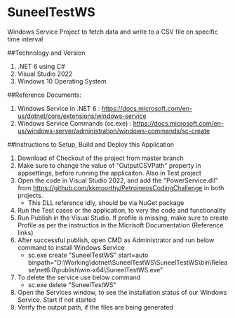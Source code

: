 # SuneelTestWS
Windows Service Project to fetch data and write to a CSV file on specific time interval

##Technology and Version
1. .NET 6 using C#
2. Visual Studio 2022
3. Windows 10 Operating System

##Reference Documents:
1. Windows Service in .NET 6 : https://docs.microsoft.com/en-us/dotnet/core/extensions/windows-service
2. Windows Service Commands (sc.exe) : https://docs.microsoft.com/en-us/windows-server/administration/windows-commands/sc-create


##Instructions to Setup, Build and Deploy this Application
1. Download of Checkout of the project from master branch
2. Make sure to change the value of "OutputCSVPath" property in appsettings, before running the applicaiton. Also in Test project
3. Open the code in Visual Studio 2022, and add the "PowerService.dll" from https://github.com/kkmoorthy/PetroineosCodingChallenge in both projects. 
	* This DLL reference idly, should be via NuGet package
4. Run the Test cases or the application, to very the code and functionality
5. Run Publish in the Visual Studio. If profile is missing, make sure to create Profile as per the instructios in the Micrisoft Documentation (Reference links)
6. After successful publish, open CMD as Administrator and run below command to install Windows Service
	* sc.exe create "SuneelTestWS" start=auto binpath="D:\Working\dotnet\SuneelTestWS\SuneelTestWS\bin\Release\net6.0\publish\win-x64\SuneelTestWS.exe"
7. To delete the service use below command
	* sc.exe delete "SuneelTestWS"
8. Open the Services window, to see the installation status of our Windows Service. Start if not started
9. Verify the output path, if the files are being generated
